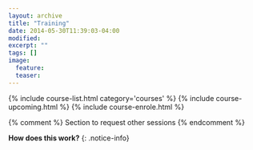 ```yaml
---
layout: archive
title: "Training"
date: 2014-05-30T11:39:03-04:00
modified:
excerpt: ""
tags: []
image:
  feature:
  teaser:
---
```





{% include course-list.html category='courses' %}
{% include course-upcoming.html %}
{% include course-enrole.html %}



{% comment %}
Section to request other sessions
{% endcomment %}

**How does this work?**
{: .notice-info}

